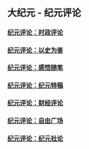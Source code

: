 ## 大纪元 - 纪元评论

#### [纪元评论：时政评论](indexes/nsc1025/README.md?01150330)
#### [纪元评论：以史为鉴](indexes/nsc1028/README.md?01150330)
#### [纪元评论：感悟随笔](indexes/nsc1035/README.md?01150330)
#### [纪元评论：纪元特稿](indexes/nsc424/README.md?01150330)
#### [纪元评论：财经评论](indexes/nsc1026/README.md?01150330)
#### [纪元评论：自由广场](indexes/nsc993/README.md?01150330)
#### [纪元评论：纪元社论](indexes/nsc422/README.md?01150330)
